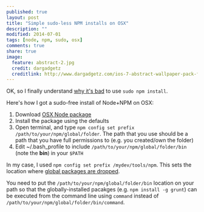 ```yaml
---
published: true
layout: post
title: "Simple sudo-less NPM installs on OSX"
description: ""
modified: 2014-07-01
tags: [node, npm, sudo, osx]
comments: true
share: true 
image:
  feature: abstract-2.jpg
  credit: dargadgetz
  creditlink: http://www.dargadgetz.com/ios-7-abstract-wallpaper-pack-for-iphone-5-and-ipod-touch-retina/
---
```


OK, so I finally understand [why it's bad](http://blog.hood.ie/2014/02/why-you-shouldnt-use-sudo-with-npm/) to use `sudo npm install`.

Here's how I got a sudo-free install of Node+NPM on OSX:

1. Download [OSX Node package](http://nodejs.org/download/)
2. Install the package using the defaults
3. Open terminal, and type `npm config set prefix /path/to/your/npm/global/folder`. The path that you use should be a path that you have full permissions to (e.g. you created/own the folder)
4. Edit ~/.bash_profile to include `/path/to/your/npm/global/folder/bin` (note the **bin**) in your `$PATH`

In my case, I used `npm config set prefix /mydev/tools/npm`. This sets the location where [global packages are dropped](https://www.npmjs.org/doc/files/npm-folders.html#prefix-configuration).

You need to put the `/path/to/your/npm/global/folder/bin` location on your path so that the globally-installed pacakges (e.g. `npm install -g grunt`) can be executed from the command line using `command` instead of `/path/to/your/npm/global/folder/bin/command`.

